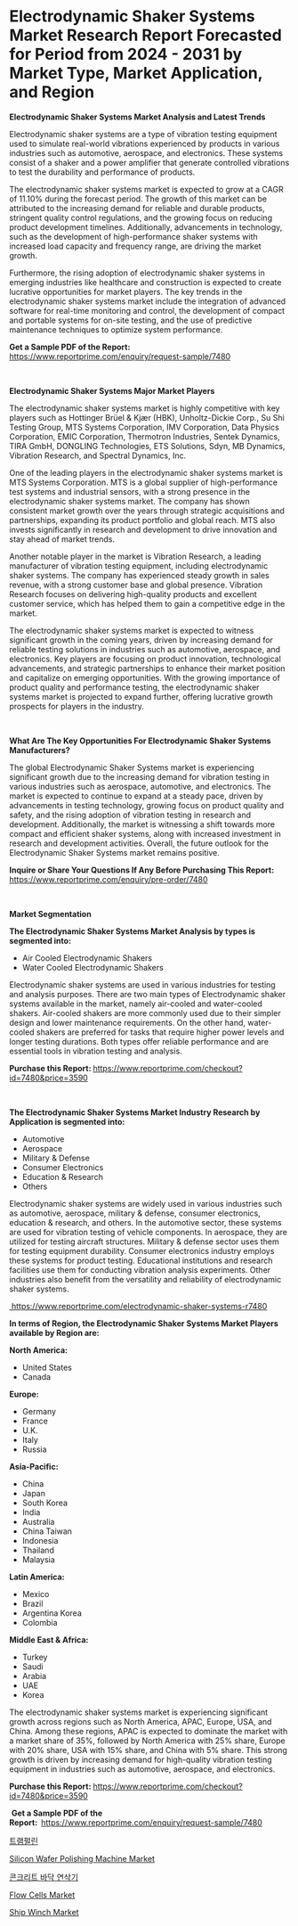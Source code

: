 <p><h1>Electrodynamic Shaker Systems Market Research Report Forecasted for Period from 2024 -  2031 by Market Type, Market Application, and Region</h1></p><p><strong>Electrodynamic Shaker Systems Market Analysis and Latest Trends</strong></p>
<p><p>Electrodynamic shaker systems are a type of vibration testing equipment used to simulate real-world vibrations experienced by products in various industries such as automotive, aerospace, and electronics. These systems consist of a shaker and a power amplifier that generate controlled vibrations to test the durability and performance of products.</p><p>The electrodynamic shaker systems market is expected to grow at a CAGR of 11.10% during the forecast period. The growth of this market can be attributed to the increasing demand for reliable and durable products, stringent quality control regulations, and the growing focus on reducing product development timelines. Additionally, advancements in technology, such as the development of high-performance shaker systems with increased load capacity and frequency range, are driving the market growth.</p><p>Furthermore, the rising adoption of electrodynamic shaker systems in emerging industries like healthcare and construction is expected to create lucrative opportunities for market players. The key trends in the electrodynamic shaker systems market include the integration of advanced software for real-time monitoring and control, the development of compact and portable systems for on-site testing, and the use of predictive maintenance techniques to optimize system performance.</p></p>
<p><strong>Get a Sample PDF of the Report:&nbsp;</strong> <a href="https://www.reportprime.com/enquiry/request-sample/7480">https://www.reportprime.com/enquiry/request-sample/7480</a></p>
<p>&nbsp;</p>
<p><strong>Electrodynamic Shaker Systems Major Market Players</strong></p>
<p><p>The electrodynamic shaker systems market is highly competitive with key players such as Hottinger Brüel & Kjær (HBK), Unholtz-Dickie Corp., Su Shi Testing Group, MTS Systems Corporation, IMV Corporation, Data Physics Corporation, EMIC Corporation, Thermotron Industries, Sentek Dynamics, TIRA GmbH, DONGLING Technologies, ETS Solutions, Sdyn, MB Dynamics, Vibration Research, and Spectral Dynamics, Inc.</p><p>One of the leading players in the electrodynamic shaker systems market is MTS Systems Corporation. MTS is a global supplier of high-performance test systems and industrial sensors, with a strong presence in the electrodynamic shaker systems market. The company has shown consistent market growth over the years through strategic acquisitions and partnerships, expanding its product portfolio and global reach. MTS also invests significantly in research and development to drive innovation and stay ahead of market trends.</p><p>Another notable player in the market is Vibration Research, a leading manufacturer of vibration testing equipment, including electrodynamic shaker systems. The company has experienced steady growth in sales revenue, with a strong customer base and global presence. Vibration Research focuses on delivering high-quality products and excellent customer service, which has helped them to gain a competitive edge in the market.</p><p>The electrodynamic shaker systems market is expected to witness significant growth in the coming years, driven by increasing demand for reliable testing solutions in industries such as automotive, aerospace, and electronics. Key players are focusing on product innovation, technological advancements, and strategic partnerships to enhance their market position and capitalize on emerging opportunities. With the growing importance of product quality and performance testing, the electrodynamic shaker systems market is projected to expand further, offering lucrative growth prospects for players in the industry.</p></p>
<p>&nbsp;</p>
<p><strong>What Are The Key Opportunities For Electrodynamic Shaker Systems Manufacturers?</strong></p>
<p><p>The global Electrodynamic Shaker Systems market is experiencing significant growth due to the increasing demand for vibration testing in various industries such as aerospace, automotive, and electronics. The market is expected to continue to expand at a steady pace, driven by advancements in testing technology, growing focus on product quality and safety, and the rising adoption of vibration testing in research and development. Additionally, the market is witnessing a shift towards more compact and efficient shaker systems, along with increased investment in research and development activities. Overall, the future outlook for the Electrodynamic Shaker Systems market remains positive.</p></p>
<p><strong>Inquire or Share Your Questions If Any Before Purchasing This Report:</strong> <a href="https://www.reportprime.com/enquiry/pre-order/7480">https://www.reportprime.com/enquiry/pre-order/7480</a></p>
<p>&nbsp;</p>
<p><strong>Market Segmentation</strong></p>
<p><strong>The Electrodynamic Shaker Systems Market Analysis by types is segmented into:</strong></p>
<p><ul><li>Air Cooled Electrodynamic Shakers</li><li>Water Cooled Electrodynamic Shakers</li></ul></p>
<p><p>Electrodynamic shaker systems are used in various industries for testing and analysis purposes. There are two main types of Electrodynamic shaker systems available in the market, namely air-cooled and water-cooled shakers. Air-cooled shakers are more commonly used due to their simpler design and lower maintenance requirements. On the other hand, water-cooled shakers are preferred for tasks that require higher power levels and longer testing durations. Both types offer reliable performance and are essential tools in vibration testing and analysis.</p></p>
<p><strong>Purchase this Report:&nbsp;</strong><a href="https://www.reportprime.com/checkout?id=7480&price=3590">https://www.reportprime.com/checkout?id=7480&price=3590</a></p>
<p>&nbsp;</p>
<p><strong>The Electrodynamic Shaker Systems Market Industry Research by Application is segmented into:</strong></p>
<p><ul><li>Automotive</li><li>Aerospace</li><li>Military & Defense</li><li>Consumer Electronics</li><li>Education & Research</li><li>Others</li></ul></p>
<p><p>Electrodynamic shaker systems are widely used in various industries such as automotive, aerospace, military & defense, consumer electronics, education & research, and others. In the automotive sector, these systems are used for vibration testing of vehicle components. In aerospace, they are utilized for testing aircraft structures. Military & defense sector uses them for testing equipment durability. Consumer electronics industry employs these systems for product testing. Educational institutions and research facilities use them for conducting vibration analysis experiments. Other industries also benefit from the versatility and reliability of electrodynamic shaker systems.</p></p>
<p><a href="https://www.reportprime.com/electrodynamic-shaker-systems-r7480">&nbsp;https://www.reportprime.com/electrodynamic-shaker-systems-r7480</a></p>
<p><strong>In terms of Region, the Electrodynamic Shaker Systems Market Players available by Region are:</strong></p>
<p>
    <p> <strong> North America: </strong>
        <ul>
            <li>United States</li>
            <li>Canada</li>
        </ul>
        </p> 
    <p> <strong> Europe: </strong>
        <ul>
            <li>Germany</li>
            <li>France</li>
            <li>U.K.</li>
            <li>Italy</li>
            <li>Russia</li>
        </ul>
        </p> 
    <p> <strong> Asia-Pacific: </strong>
        <ul>
            <li>China</li>
            <li>Japan</li>
            <li>South Korea</li>
            <li>India</li>
            <li>Australia</li>
            <li>China Taiwan</li>
            <li>Indonesia</li>
            <li>Thailand</li>
            <li>Malaysia</li>
        </ul>
        </p> 
    <p> <strong> Latin America: </strong>
        <ul>
            <li>Mexico</li>
            <li>Brazil</li>
            <li>Argentina Korea</li>
            <li>Colombia</li>
        </ul>
        </p> 
    <p> <strong> Middle East & Africa: </strong>
        <ul>
            <li>Turkey</li>
            <li>Saudi</li>
            <li>Arabia</li>
            <li>UAE</li>
            <li>Korea</li>
        </ul>
    </p>
    </p>
<p><p>The electrodynamic shaker systems market is experiencing significant growth across regions such as North America, APAC, Europe, USA, and China. Among these regions, APAC is expected to dominate the market with a market share of 35%, followed by North America with 25% share, Europe with 20% share, USA with 15% share, and China with 5% share. This strong growth is driven by increasing demand for high-quality vibration testing equipment in industries such as automotive, aerospace, and electronics.</p></p>
<p><strong>Purchase this Report: </strong><a href="https://www.reportprime.com/checkout?id=7480&price=3590">https://www.reportprime.com/checkout?id=7480&price=3590</a></p>
<p>&nbsp;<strong>Get a Sample PDF of the Report:&nbsp;&nbsp;</strong><a href="https://www.reportprime.com/enquiry/request-sample/7480">https://www.reportprime.com/enquiry/request-sample/7480</a></p>
<p><strong></strong></p>
<p><p><a href="https://medium.com/@conormarvin1936/%ED%8A%B8%EB%9E%A8%ED%8F%B4%EB%A6%B0-%EC%8B%9C%EC%9E%A5-%EA%B7%9C%EB%AA%A8-%EC%8B%9C%EC%9E%A5-%EC%A0%84%EB%A7%9D%EA%B3%BC-%EC%8B%9C%EC%9E%A5-%EC%98%88%EC%B8%A1-2024%EB%85%84%EB%B6%80%ED%84%B0-2031%EB%85%84-a11971e00440">트램펄린</a></p><p><a href="https://www.linkedin.com/pulse/silicon-wafer-polishing-machine-market-size-furnishes-valuable-y6oyc?trackingId=7pRiVz5%2B7vd1oVgke%2FMNNg%3D%3D">Silicon Wafer Polishing Machine Market</a></p><p><a href="https://github.com/darrellockm3ytan895656/Market-Research-Report-List-1/blob/main/983609024447.md">콘크리트 바닥 연삭기</a></p><p><a href="https://github.com/beatblasta/Market-Research-Report-List-2/blob/main/flow-cells-market.md">Flow Cells Market</a></p><p><a href="https://github.com/shotows/Market-Research-Report-List-2/blob/main/ship-winch-market.md">Ship Winch Market</a></p></p>
